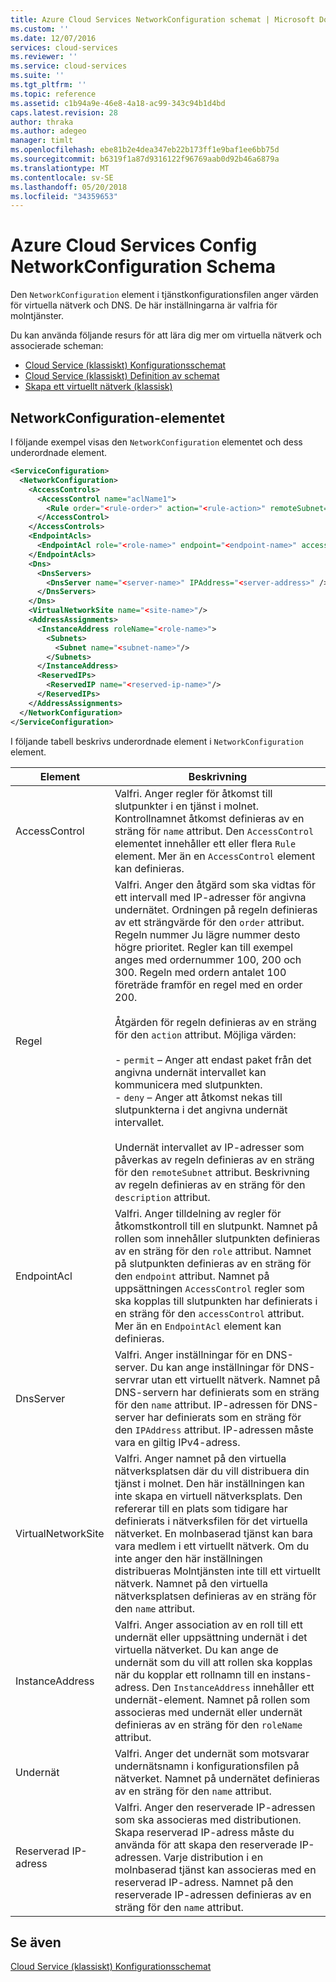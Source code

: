 ```yaml
---
title: Azure Cloud Services NetworkConfiguration schemat | Microsoft Docs
ms.custom: ''
ms.date: 12/07/2016
services: cloud-services
ms.reviewer: ''
ms.service: cloud-services
ms.suite: ''
ms.tgt_pltfrm: ''
ms.topic: reference
ms.assetid: c1b94a9e-46e8-4a18-ac99-343c94b1d4bd
caps.latest.revision: 28
author: thraka
ms.author: adegeo
manager: timlt
ms.openlocfilehash: ebe81b2e4dea347eb22b173ff1e9baf1ee6bb75d
ms.sourcegitcommit: b6319f1a87d9316122f96769aab0d92b46a6879a
ms.translationtype: MT
ms.contentlocale: sv-SE
ms.lasthandoff: 05/20/2018
ms.locfileid: "34359653"
---
```

# <a name="azure-cloud-services-config-networkconfiguration-schema"></a>Azure Cloud Services Config NetworkConfiguration Schema

Den `NetworkConfiguration` element i tjänstkonfigurationsfilen anger värden för virtuella nätverk och DNS. De här inställningarna är valfria för molntjänster.

Du kan använda följande resurs för att lära dig mer om virtuella nätverk och associerade scheman:

- [Cloud Service (klassiskt) Konfigurationsschemat](schema-cscfg-file.md)
- [Cloud Service (klassiskt) Definition av schemat](schema-csdef-file.md)
- [Skapa ett virtuellt nätverk (klassisk)](../virtual-network/virtual-networks-create-vnet-classic-pportal.md)

## <a name="networkconfiguration-element"></a>NetworkConfiguration-elementet
I följande exempel visas den `NetworkConfiguration` elementet och dess underordnade element.

```xml
<ServiceConfiguration>
  <NetworkConfiguration>
    <AccessControls>
      <AccessControl name="aclName1">
        <Rule order="<rule-order>" action="<rule-action>" remoteSubnet="<subnet-address>" description="rule-description"/>
      </AccessControl>
    </AccessControls>
    <EndpointAcls>
      <EndpointAcl role="<role-name>" endpoint="<endpoint-name>" accessControl="<acl-name>"/>
    </EndpointAcls>
    <Dns>
      <DnsServers>
        <DnsServer name="<server-name>" IPAddress="<server-address>" />
      </DnsServers>
    </Dns>
    <VirtualNetworkSite name="<site-name>"/>
    <AddressAssignments>
      <InstanceAddress roleName="<role-name>">
        <Subnets>
          <Subnet name="<subnet-name>"/>
        </Subnets>
      </InstanceAddress>
      <ReservedIPs>
        <ReservedIP name="<reserved-ip-name>"/>
      </ReservedIPs>
    </AddressAssignments>
  </NetworkConfiguration>
</ServiceConfiguration>
```

I följande tabell beskrivs underordnade element i `NetworkConfiguration` element.

| Element       | Beskrivning |
| ------------- | ----------- |
| AccessControl | Valfri. Anger regler för åtkomst till slutpunkter i en tjänst i molnet. Kontrollnamnet åtkomst definieras av en sträng för `name` attribut. Den `AccessControl` elementet innehåller ett eller flera `Rule` element. Mer än en `AccessControl` element kan definieras.|
| Regel | Valfri. Anger den åtgärd som ska vidtas för ett intervall med IP-adresser för angivna undernätet. Ordningen på regeln definieras av ett strängvärde för den `order` attribut. Regeln nummer Ju lägre nummer desto högre prioritet. Regler kan till exempel anges med ordernummer 100, 200 och 300. Regeln med ordern antalet 100 företräde framför en regel med en order 200.<br /><br /> Åtgärden för regeln definieras av en sträng för den `action` attribut. Möjliga värden:<br /><br /> -   `permit` – Anger att endast paket från det angivna undernät intervallet kan kommunicera med slutpunkten.<br />-   `deny` – Anger att åtkomst nekas till slutpunkterna i det angivna undernät intervallet.<br /><br /> Undernät intervallet av IP-adresser som påverkas av regeln definieras av en sträng för den `remoteSubnet` attribut. Beskrivning av regeln definieras av en sträng för den `description` attribut.|
| EndpointAcl | Valfri. Anger tilldelning av regler för åtkomstkontroll till en slutpunkt. Namnet på rollen som innehåller slutpunkten definieras av en sträng för den `role` attribut. Namnet på slutpunkten definieras av en sträng för den `endpoint` attribut. Namnet på uppsättningen `AccessControl` regler som ska kopplas till slutpunkten har definierats i en sträng för den `accessControl` attribut. Mer än en `EndpointAcl` element kan definieras.|
| DnsServer | Valfri. Anger inställningar för en DNS-server. Du kan ange inställningar för DNS-servrar utan ett virtuellt nätverk. Namnet på DNS-servern har definierats som en sträng för den `name` attribut. IP-adressen för DNS-server har definierats som en sträng för den `IPAddress` attribut. IP-adressen måste vara en giltig IPv4-adress.|
| VirtualNetworkSite | Valfri. Anger namnet på den virtuella nätverksplatsen där du vill distribuera din tjänst i molnet. Den här inställningen kan inte skapa en virtuell nätverksplats. Den refererar till en plats som tidigare har definierats i nätverksfilen för det virtuella nätverket. En molnbaserad tjänst kan bara vara medlem i ett virtuellt nätverk. Om du inte anger den här inställningen distribueras Molntjänsten inte till ett virtuellt nätverk. Namnet på den virtuella nätverksplatsen definieras av en sträng för den `name` attribut.|
| InstanceAddress | Valfri. Anger association av en roll till ett undernät eller uppsättning undernät i det virtuella nätverket. Du kan ange de undernät som du vill att rollen ska kopplas när du kopplar ett rollnamn till en instans-adress. Den `InstanceAddress` innehåller ett undernät-element. Namnet på rollen som associeras med undernät eller undernät definieras av en sträng för den `roleName` attribut.|
| Undernät | Valfri. Anger det undernät som motsvarar undernätsnamn i konfigurationsfilen på nätverket. Namnet på undernätet definieras av en sträng för den `name` attribut.|
| Reserverad IP-adress | Valfri. Anger den reserverade IP-adressen som ska associeras med distributionen. Skapa reserverad IP-adress måste du använda för att skapa den reserverade IP-adressen. Varje distribution i en molnbaserad tjänst kan associeras med en reserverad IP-adress. Namnet på den reserverade IP-adressen definieras av en sträng för den `name` attribut.|

## <a name="see-also"></a>Se även
[Cloud Service (klassiskt) Konfigurationsschemat](schema-cscfg-file.md)